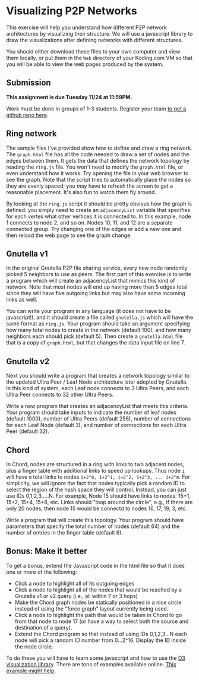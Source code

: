 # Visualizing P2P Networks
This exercise will help you understand how different P2P network architectures by visualizing their structure.  We will use a javascript library to draw the visualizations after defining networks with different structures.

You should either download these files to your own computer and view them locally, or put them in the ``Web`` directory of your Koding.com VM so that you will be able to view the web pages produced by the system.

## Submission
**This assignment is due Tuesday 11/24 at 11:59PM.**

Work must be done in groups of 1-3 students.  Register your team [to get a github repo here](https://classroom.github.com/group-assignment-invitations/aeaeb8299f81479c0ce9af3d1c150c98).

## Ring network
The sample files I've provided show how to define and draw a ring network.  The ``graph.html`` file has all the code needed to draw a set of nodes and the edges between them.  It gets the data that defines the network topology by reading the ``ring.js`` file.  You won't need to modify the ``graph.html`` file, or even understand how it works.  Try opening the file in your web browser to see the graph.  Note that the script tries to automatically place the nodes so they are evenly spaced; you may have to refresh the screen to get a reasonable placement. It's also fun to watch them fly around.

By looking at the ``ring.js`` script it should be pretty obvious how the graph is defined: you simply need to create an ``adjacencyList`` variable that specifies for each vertex what other vertices it is connected to.  In this example, node 1 connects to node 2, and so on.  Nodes 10, 11, and 12 are a separate connected group.  Try changing one of the edges or add a new one and then reload the web page to see the graph change.

## Gnutella v1
In the original Gnutella P2P file sharing service, every new node randomly picked 5 neighbors to use as peers.  The first part of this exercise is to write a program which will create an adjacencyList that mimics this kind of network.  Note that most nodes will end up having more than 5 edges total since they will have five outgoing links but may also have some incoming links as well.

You can write your program in any language (it does not have to be javascript!), and it should create a file called ``gnutella.js`` which will have the same format as ``ring.js``.  Your program should take an argument specifying how many total nodes to create in the network (default 100), and how many neighbors each should pick (default 5).  Then create a ``gnutella.html`` file that is a copy of ``graph.html``, but that changes the data input file on line 7.

## Gnutella v2
Next you should write a program that creates a network topology similar to the updated Ultra Peer / Leaf Node architecture later adopted by Gnutella.  In this kind of system, each Leaf node connects to 3 Ultra Peers, and each Ultra Peer connects to 32 other Ultra Peers.

Write a new program that creates an adjacencyList that meets this criteria. Your program should take inputs to indicate the number of leaf nodes (default 1000), number of Ultra Peers (default 256), number of connections for each Leaf Node (default 3), and number of connections for each Ultra Peer (default 32).

## Chord
In Chord, nodes are structured in a ring with links to two adjacent nodes, plus a finger table with additional links to speed up lookups.  Thus node ``i`` will have ``m`` total links to nodes ``i+2^0, i+2^1, i+2^2, i+2^3, ... i+2^m``.   For simplicity, we will ignore the fact that nodes typically pick a random ID to select the region of the hash space they will control. Instead, you can just use IDs 0,1,2,3,....N.  For example, Node 15 should have links to nodes: 15+1, 15+2, 15+4, 15+8, etc. Links should "loop around the circle", e.g., if there are only 20 nodes, then node 15 would be connectd to nodes 16, 17, 19, 3, etc.

Write a program that will create this topology.  Your program should have parameters that specify the total number of nodes (default 64) and the number of entries in the finger table (default 6).

## Bonus: Make it better
To get a bonus, extend the Javascript code in the html file so that it does one or more of the following:
  - Click a node to highlight all of its outgoing edges
  - Click a node to highlight all of the nodes that would be reached by a Gnutella v1 or v2 query (i.e., all within 7 or 3 hops)
  - Make the Chord graph nodes be statically positioned in a nice circle instead of using the "force graph" layout currently being used.
  - Click a node to highlight the path that would be taken in Chord to go from that node to node 17 (or have a way to select both the source and destination of a query).
  - Extend the Chord program so that instead of using IDs 0,1,2,3...N each node will pick a random ID number from 0...2^16. Display the ID inside the node circle. 

To do these you will have to learn some javascript and how to use the [D3 visualization library](http://d3js.org/). There are tons of examples available online.  [This example might help](http://jsfiddle.net/tristanreid/xReHA/636/).

